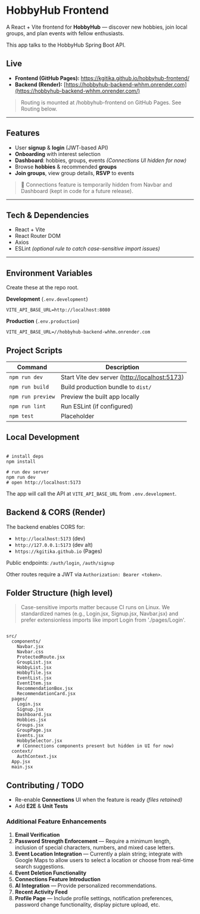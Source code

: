 # HobbyHub Frontend

A React + Vite frontend for **HobbyHub** — discover new hobbies, join local groups, and plan events with fellow enthusiasts.

This app talks to the HobbyHub Spring Boot API.

## Live

- **Frontend (GitHub Pages):** https://kgitika.github.io/hobbyhub-frontend/
- **Backend (Render):** [https://hobbyhub-backend-whhm.onrender.com](https://hobbyhub-backend-whhm.onrender.com/)

> Routing is mounted at /hobbyhub-frontend on GitHub Pages. See Routing below.
> 

---

## Features

- User **signup** & **login** (JWT-based API)
- **Onboarding** with interest selection
- **Dashboard**: hobbies, groups, events *(Connections UI hidden for now)*
- Browse **hobbies** & recommended **groups**
- **Join groups**, view group details, **RSVP** to events

> 🔕 Connections feature is temporarily hidden from Navbar and Dashboard (kept in code for a future release).
> 

---

## Tech & Dependencies

- React + Vite
- React Router DOM
- Axios
- ESLint *(optional rule to catch case-sensitive import issues)*

---

## Environment Variables

Create these at the repo root.

**Development** (`.env.development`)

```
VITE_API_BASE_URL=http://localhost:8080

```

**Production** (`.env.production`)

```
VITE_API_BASE_URL=//hobbyhub-backend-whhm.onrender.com

```

## Project Scripts

| Command | Description |
| --- | --- |
| `npm run dev` | Start Vite dev server ([http://localhost:5173](http://localhost:5173/)) |
| `npm run build` | Build production bundle to `dist/` |
| `npm run preview` | Preview the built app locally |
| `npm run lint` | Run ESLint (if configured) |
| `npm test` | Placeholder |

## Local Development

```

# install deps
npm install

# run dev server
npm run dev
# open http://localhost:5173

```

The app will call the API at `VITE_API_BASE_URL` from `.env.development`.

## Backend & CORS (Render)

The backend enables CORS for:

- `http://localhost:5173` (dev)
- `http://127.0.0.1:5173` (dev alt)
- `https://kgitika.github.io` (Pages)

Public endpoints: `/auth/login`, `/auth/signup`

Other routes require a JWT via `Authorization: Bearer <token>`.

## Folder Structure (high level)

> Case-sensitive imports matter because CI runs on Linux. We standardized names (e.g., Login.jsx, Signup.jsx, Navbar.jsx) and prefer extensionless imports like import Login from './pages/Login'.
> 

```

src/
  components/
    Navbar.jsx
    Navbar.css
    ProtectedRoute.jsx
    GroupList.jsx
    HobbyList.jsx
    HobbyTile.jsx
    EventList.jsx
    EventItem.jsx
    RecommendationBox.jsx
    RecommendationCard.jsx
  pages/
    Login.jsx
    Signup.jsx
    Dashboard.jsx
    Hobbies.jsx
    Groups.jsx
    GroupPage.jsx
    Events.jsx
    HobbySelector.jsx
    # (Connections components present but hidden in UI for now)
  context/
    AuthContext.jsx
  App.jsx
  main.jsx

```

## Contributing / TODO

- Re-enable **Connections** UI when the feature is ready *(files retained)*
- Add **E2E** & **Unit Tests**

### Additional Feature Enhancements

1. **Email Verification**
2. **Password Strength Enforcement** — Require a minimum length, inclusion of special characters, numbers, and mixed case letters.
3. **Event Location Integration** — Currently a plain string; integrate with Google Maps to allow users to select a location or choose from real-time search suggestions.
4. **Event Deletion Functionality**
5. **Connections Feature Introduction**
6. **AI Integration** — Provide personalized recommendations.
7. **Recent Activity Feed**
8. **Profile Page** — Include profile settings, notification preferences, password change functionality, display picture upload, etc.